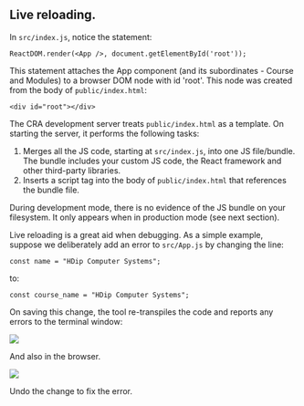 ## Live reloading.

In `src/index.js`, notice the statement:
~~~
ReactDOM.render(<App />, document.getElementById('root'));
~~~
This statement attaches the App component (and its subordinates - Course and Modules) to a browser DOM node with id 'root'. This node was created from the body of `public/index.html`:
~~~
<div id="root"></div>
~~~
The CRA development server treats `public/index.html` as a template. On starting the server, it performs the following tasks:

1. Merges all the JS code, starting at `src/index.js`, into one JS file/bundle. The bundle includes your custom JS code, the React framework and other third-party libraries.
1. Inserts a script tag into the body of `public/index.html` that references the bundle file.

During development mode, there is no evidence of the JS bundle on your filesystem. It only appears when in production mode (see next section).

Live reloading is a great aid when debugging. As a simple example, suppose we deliberately add an error to `src/App.js` by changing the line:
~~~
const name = "HDip Computer Systems";
~~~
to:
~~~
const course_name = "HDip Computer Systems";
~~~
On saving this change, the tool re-transpiles the code and reports any errors to the terminal window:

![][error]
 
And also in the browser.

![][error2]

Undo the change to fix the error.

[error]: ./img/error.png
[error2]: ./img/error2.png
